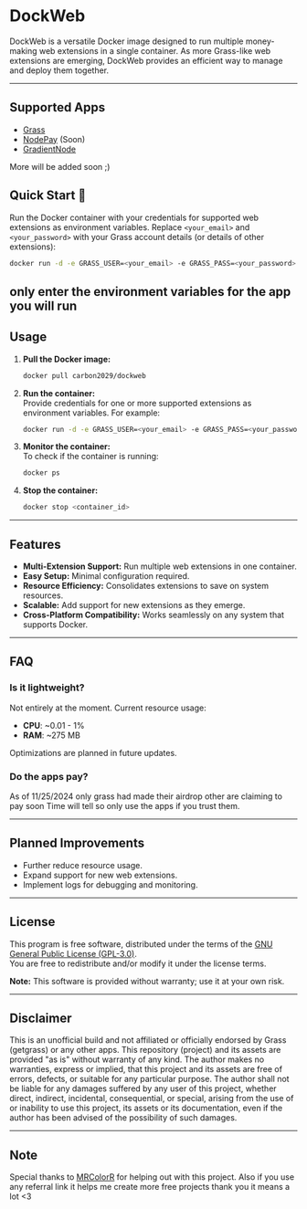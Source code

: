 
# **DockWeb**

DockWeb is a versatile Docker image designed to run multiple money-making web extensions in a single container. As more Grass-like web extensions are emerging, DockWeb provides an efficient way to manage and deploy them together.  

---

## **Supported Apps**
 - [Grass](https://app.getgrass.io/register/?referralCode=cDmWvtOKIDU-7T-)
 - [NodePay](https://app.nodepay.ai/register?ref=EHEzbYy5vbpP2cj) (Soon)
 - [GradientNode](https://app.gradient.network/signup?code=WL8GSK)

More will be added soon ;) 

## **Quick Start 🚀**

Run the Docker container with your credentials for supported web extensions as environment variables. Replace `<your_email>` and `<your_password>` with your Grass account details (or details of other extensions):  

```bash
docker run -d -e GRASS_USER=<your_email> -e GRASS_PASS=<your_password> -e GRADIENT_EMAIL=<your_email> -e GRADIENT_PASS=<your_password> carbon2029/dockweb
```

only enter the environment variables for the app you will run 
---



## **Usage**

1. **Pull the Docker image:**  
   ```bash
   docker pull carbon2029/dockweb
   ```

2. **Run the container:**  
   Provide credentials for one or more supported extensions as environment variables. For example:  
   ```bash
   docker run -d -e GRASS_USER=<your_email> -e GRASS_PASS=<your_password> carbon2029/dockweb
   ```
 

3. **Monitor the container:**  
   To check if the container is running:  
   ```bash
   docker ps
   ```

4. **Stop the container:**  
   ```bash
   docker stop <container_id>
   ```


---

## **Features**

- **Multi-Extension Support:** Run multiple web extensions in one container.  
- **Easy Setup:** Minimal configuration required.  
- **Resource Efficiency:** Consolidates extensions to save on system resources.  
- **Scalable:** Add support for new extensions as they emerge.  
- **Cross-Platform Compatibility:** Works seamlessly on any system that supports Docker.  

---

## **FAQ**
 

### **Is it lightweight?**  
Not entirely at the moment. Current resource usage:  
- **CPU**: ~0.01 - 1%  
- **RAM**: ~275 MB  

Optimizations are planned in future updates.  

### **Do the apps pay?**  
As of 11/25/2024 only grass had made their airdrop other are claiming to pay soon Time will tell so only use the apps if you trust them.

  

---

## **Planned Improvements**

- Further reduce resource usage.  
- Expand support for new web extensions.  
- Implement logs for debugging and monitoring.  

---

## **License**

This program is free software, distributed under the terms of the [GNU General Public License (GPL-3.0)](https://www.gnu.org/licenses/gpl-3.0.html).  
You are free to redistribute and/or modify it under the license terms.  

**Note:** This software is provided without warranty; use it at your own risk.  

---

## **Disclaimer**
This is an unofficial build and not affiliated or officially endorsed by Grass (getgrass) or any other apps. This repository (project) and its assets are provided "as is" without warranty of any kind. The author makes no warranties, express or implied, that this project and its assets are free of errors, defects, or suitable for any particular purpose. The author shall not be liable for any damages suffered by any user of this project, whether direct, indirect, incidental, consequential, or special, arising from the use of or inability to use this project, its assets or its documentation, even if the author has been advised of the possibility of such damages. 

---

## **Note**
Special thanks to [MRColorR](https://github.com/MRColorR) for helping out with this project.
Also if you use any referral link it helps me create more free projects thank you it means a lot <3
